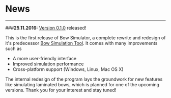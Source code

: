 # News

---

###**25.11.2016:** [Version 0.1.0](download.md) released!

This is the first release of Bow Simulator, a complete rewrite and redesign of it's predecessor [Bow Simulation Tool](https://sourceforge.net/projects/bowsimulationtool).
It comes with many improvements such as

* A more user-friendly interface
* Improved simulation performance
* Cross-platform support (Windows, Linux, Mac OS X)

The internal redesign of the program lays the groundwork for new features like simulating laminated bows, which is planned for one of the upcoming versions.
Thank you for your interest and stay tuned!

<!--
---

###**22.11.2016:** [Version 0.1.0](download.md) released!

This is the first release of Bow Simulator, a complete rewrite and redesign of it's predecessor [Bow Simulation Tool](https://sourceforge.net/projects/bowsimulationtool).
It comes with many improvements such as

* A more user-friendly interface
* Improved simulation performance
* Cross-platform support (Windows, Linux, Mac OS X)

But most importantly, the internal redesign of the program lays the groundwork for new features like simulating laminated bows, which is planned for one of the upcoming versions.
Thank you for your interest and stay tuned!
-->